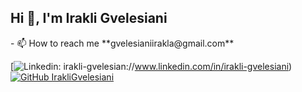 <h2> Hi 👋, I'm Irakli Gvelesiani</h2>
- 📫 How to reach me **gvelesianiirakla@gmail.com**

[![Linkedin: irakli-gvelesian](https://img.shields.io/badge/irakligvelesiani-blue?style=flat-square&logo=Linkedin&logoColor=white&link=https)://www.linkedin.com/in/irakli-gvelesiani)
[![GitHub IrakliGvelesiani](https://img.shields.io/github/followers/thaiane?label=follow&style=social)](https://github.com/IrakliGvelesiani)



